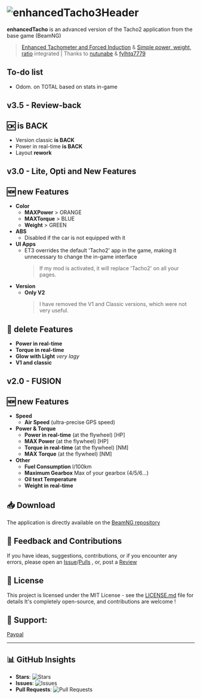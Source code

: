 # ![enhancedTacho3Header](https://github.com/YDeltagon/BeamNG_eTacho/raw/Master/screenshots/enhancedHeader.png)

**enhancedTacho** is an advanced version of the Tacho2 application from the base game (BeamNG)

> [Enhanced Tachometer and Forced Induction](https://www.beamng.com/resources/enhanced-tachometer.27289/) & [Simple power, weight, ratio](https://www.beamng.com/resources/simple-power-weight-ratio.23693/) integrated | Thanks to [nutunabe](https://www.beamng.com/resources/authors/nutunabe.541038/)  & [fylhtq7779](https://www.beamng.com/members/fylhtq7779.133344)


## To-do list
- Odom. on TOTAL based on stats in-game


## **v3.5** - Review-back

## 🆗 is BACK
- Version classic **is BACK**
- Power in real-time **is BACK**
- Layout **rework**


## **v3.0** - Lite, Opti and New Features

## 🆕 new Features
- **Color**
  - **MAXPower** > ORANGE
  - **MAXTorque** > BLUE
  - **Weight** > GREEN
- **ABS**
  - Disabled if the car is not equipped with it
- **UI Apps**
  - ET3 overrides the default 'Tacho2' app in the game, making it unnecessary to change the in-game interface
    >If my mod is activated, it will replace 'Tacho2' on all your pages.
- **Version**
  - **Only V2**
     > I have removed the V1 and Classic versions, which were not very useful.

## 🥺 delete Features
- **Power in real-time**
- **Torque in real-time**
- **Glow with Light** *very lagy*
- **V1 and classic**

## **v2.0** - FUSION

## 🆕 new Features
- **Speed**
  - **Air Speed** (ultra-precise GPS speed)
- **Power & Torque**
  - **Power in real-time** (at the flywheel) [HP]
  - **MAX Power** (at the flywheel) [HP]
  - **Torque in real-time** (at the flywheel) [NM]
  - **MAX Torque** (at the flywheel) [NM]
- **Other**
  - **Fuel Consumption** l/100km
  - **Maximum Gearbox** Max of your gearbox (4/5/6...)
  - **️Oil text Temperature**
  - **Weight in real-time**


## 📥 Download
The application is directly available on the [BeamNG repository](https://www.beamng.com/resources/enhancedtacho-stylish-interface-superior-information-real-time-vehicle-monitoring.27982)


## 📝 Feedback and Contributions
If you have ideas, suggestions, contributions, or if you encounter any errors, please open an [Issue](https://github.com/YDeltagon/BeamNG_Tacho3/issues)/[Pulls](https://github.com/YDeltagon/BeamNG_Tacho3/pulls) , or, post a [Review](https://www.beamng.com/resources/enhancedtacho-stylish-interface-superior-information-real-time-vehicle-monitoring.27982/reviews)

## 📜 License
This project is licensed under the MIT License - see the [LICENSE.md](LICENSE.md) file for details
It's completely open-source, and contributions are welcome !


## 🤑 Support:
[Paypal](https://www.paypal.com/donate/?hosted_button_id=ZE33LD38M4ALN)

---


## 📊 GitHub Insights

- **Stars**: ![Stars](https://img.shields.io/github/stars/YDeltagon/BeamNG_Tacho3?style=flat-square&logo=github)
- **Issues**: ![Issues](https://img.shields.io/github/issues/YDeltagon/BeamNG_Tacho3?style=flat-square&logo=github)
- **Pull Requests**: ![Pull Requests](https://img.shields.io/github/issues-pr/YDeltagon/BeamNG_Tacho3?style=flat-square&logo=github)

